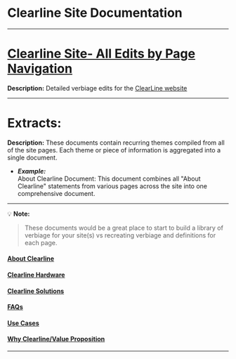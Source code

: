 # Clearline Site Documentation
___  

# [Clearline Site- All Edits by Page Navigation](edits.md)
**Description:**
 Detailed verbiage edits for the [ClearLine website](https://clearlineapps.com/)

___  

# Extracts:

**Description:**
These documents contain recurring themes compiled from all of the site pages. Each theme or piece of information is aggregated into a single document.

- _**Example:**_  
About Clearline Document:
This document combines all "About Clearline" statements from various pages across the site into one comprehensive document.  

___    


💡 **Note:**
> These documents would be a great place to start to build a library of verbiage for your site(s) vs recreating verbiage and definitions for each page.  




#### [About Clearline](./about.md)
#### [Clearline Hardware](./hardware.md)
#### [Clearline Solutions](./solutions.md)
#### [FAQs](./faqs.md)
####  [Use Cases](./use.md)
#### [Why Clearline/Value Proposition](./why.md)  

____


